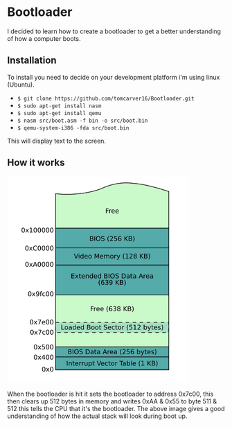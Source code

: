 # Bootloader
I decided to learn how to create a bootloader to get a better understanding of how a computer boots.

## Installation
To install you need to decide on your development platform i'm using linux (Ubuntu).

* `$ git clone https://github.com/tomcarver16/Bootloader.git`
* `$ sudo apt-get install nasm`
* `$ sudo apt-get install qemu`
* `$ nasm src/boot.asm -f bin -o src/boot.bin`
* `$ qemu-system-i386 -fda src/boot.bin`

This will display text to the screen.

## How it works
![Graphic of the stack](https://github.com/tomcarver16/Bootloader/blob/master/assets/Stack.png)

When the bootloader is hit it sets the bootloader to address 0x7c00, this then clears up 512 bytes in memory and writes 0xAA & 0x55 to byte 511 & 512 this tells the CPU that it's the bootloader. The above image gives a good understanding of how the actual stack will look during boot up.
